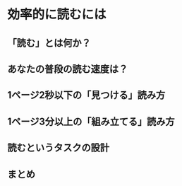 # 効率的に読むには

## 「読む」とは何か？

## あなたの普段の読む速度は？

## 1ページ2秒以下の「見つける」読み方

## 1ページ3分以上の「組み立てる」読み方

## 読むというタスクの設計

## まとめ
